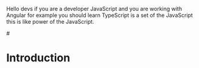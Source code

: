  Hello devs if you are a developer JavaScript and you are working with Angular
 for example you should learn TypeScript is a set of the JavaScript this is like power of the JavaScript.


   
   #<H1> Introduction </h1>
